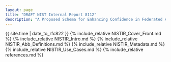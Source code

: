 ```yaml
---
layout: page
title: "DRAFT NIST Internal Report 8112"
description: "A Proposed Schema for Enhancing Confidence in Federated Attributes"
---
```


{{ site.time | date_to_rfc822 }}
{% include_relative NISTIR_Cover_Front.md %}
{% include_relative NISTIR_Intro.md %}
{% include_relative NISTIR_Abb_Definitions.md %}
{% include_relative NISTIR_Metadata.md %}
{% include_relative NISTIR_Use_Cases.md %}
{% include_relative references.md %}

